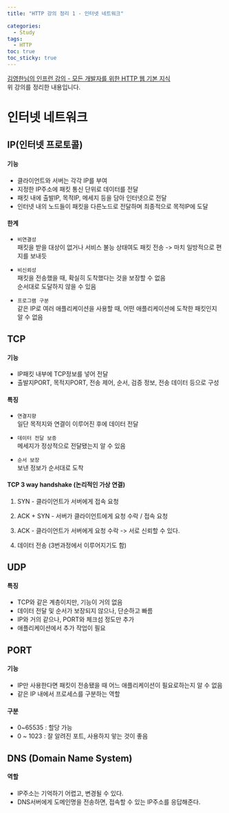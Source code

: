 ```yaml
---
title: "HTTP 강의 정리 1 - 인터넷 네트워크"

categories:
  - Study
tags:
  - HTTP
toc: true
toc_sticky: true
---
```


[김영한님의 인프런 강의 - 모든 개발자를 위한 HTTP 웹 기본 지식](https://inf.run/YPMm)  
위 강의를 정리한 내용입니다.

# 인터넷 네트워크

## IP(인터넷 프로토콜)

#### 기능

- 클라이언트와 서버는 각각 IP를 부여
- 지정한 IP주소에 패킷 통신 단위로 데이터를 전달
- 패킷 내에 출발IP, 목적IP, 메세지 등을 담아 인터넷으로 전달
- 인터넷 내의 노드들이 패킷을 다른노드로 전달하며 최종적으로 목적IP에 도달

#### 한계

- `비연결성`  
  패킷을 받을 대상이 없거나 서비스 불능 상태여도 패킷 전송
  -> 마치 일방적으로 편지를 보내듯

- `비신뢰성`  
  패킷을 전송했을 때, 확실히 도착했다는 것을 보장할 수 없음  
  순서대로 도달하지 않을 수 있음

- `프로그램 구분`  
  같은 IP로 여러 애플리케이션을 사용할 때, 어떤 애플리케이션에 도착한 패킷인지 알 수 없음

## TCP

#### 기능

- IP패킷 내부에 TCP정보를 넣어 전달
- 출발지PORT, 목적지PORT, 전송 제어, 순서, 검증 정보, 전송 데이터 등으로 구성

#### 특징

- `연결지향`  
  일단 목적지와 연결이 이루어진 후에 데이터 전달

- `데이터 전달 보증`  
  메세지가 정상적으로 전달됐는지 알 수 있음

- `순서 보장`  
  보낸 정보가 순서대로 도착

#### TCP 3 way handshake (논리적인 가상 연결)

1. SYN - 클라이언트가 서버에게 접속 요청

2. ACK + SYN - 서버가 클라이언트에게 요청 수락 / 접속 요청

3. ACK - 클라이언트가 서버에게 요청 수락 -> 서로 신뢰할 수 있다.

4. 데이터 전송 (3번과정에서 이루어지기도 함)

## UDP

#### 특징

- TCP와 같은 계층이지만, 기능이 거의 없음
- 데이터 전달 및 순서가 보장되지 않으나, 단순하고 빠름
- IP와 거의 같으나, PORT와 체크섬 정도만 추가
- 애플리케이션에서 추가 작업이 필요

## PORT

#### 기능

- IP만 사용한다면 패킷이 전송됐을 때 어느 애플리케이션이 필요로하는지 알 수 없음
- 같은 IP 내에서 프로세스를 구분하는 역할

#### 구분

- 0~65535 : 할당 가능
- 0 ~ 1023 : 잘 알려진 포트, 사용하지 앟는 것이 좋음

## DNS (Domain Name System)

#### 역할

- IP주소는 기억하기 어렵고, 변경될 수 있다.
- DNS서버에게 도메인명을 전송하면, 접속할 수 있는 IP주소를 응답해준다.
